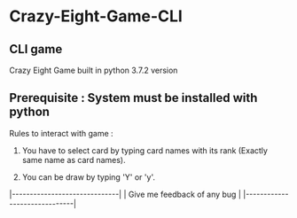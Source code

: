 # Crazy-Eight-Game-CLI
CLI game
------------------------------------------------------------------------------------------

Crazy Eight Game built in python 3.7.2 version

Prerequisite : System must be installed with python
---------------------------------------------------

Rules to interact with game :
1.	You have to select card by typing card names with its rank (Exactly same name as card names).

2.	You can be draw by typing 'Y' or 'y'.

|------------------------------|
|  Give me feedback of any bug |
|------------------------------|
